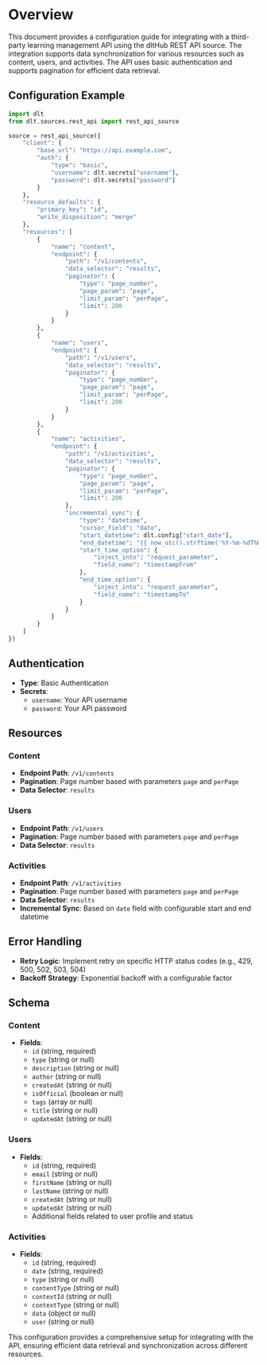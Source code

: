 # Overview

This document provides a configuration guide for integrating with a third-party learning management API using the dltHub REST API source. The integration supports data synchronization for various resources such as content, users, and activities. The API uses basic authentication and supports pagination for efficient data retrieval.

## Configuration Example

```python
import dlt
from dlt.sources.rest_api import rest_api_source

source = rest_api_source({
    "client": {
        "base_url": "https://api.example.com",
        "auth": {
            "type": "basic",
            "username": dlt.secrets["username"],
            "password": dlt.secrets["password"]
        }
    },
    "resource_defaults": {
        "primary_key": "id",
        "write_disposition": "merge"
    },
    "resources": [
        {
            "name": "content",
            "endpoint": {
                "path": "/v1/contents",
                "data_selector": "results",
                "paginator": {
                    "type": "page_number",
                    "page_param": "page",
                    "limit_param": "perPage",
                    "limit": 200
                }
            }
        },
        {
            "name": "users",
            "endpoint": {
                "path": "/v1/users",
                "data_selector": "results",
                "paginator": {
                    "type": "page_number",
                    "page_param": "page",
                    "limit_param": "perPage",
                    "limit": 200
                }
            }
        },
        {
            "name": "activities",
            "endpoint": {
                "path": "/v1/activities",
                "data_selector": "results",
                "paginator": {
                    "type": "page_number",
                    "page_param": "page",
                    "limit_param": "perPage",
                    "limit": 200
                },
                "incremental_sync": {
                    "type": "datetime",
                    "cursor_field": "date",
                    "start_datetime": dlt.config["start_date"],
                    "end_datetime": "{{ now_utc().strftime('%Y-%m-%dT%H:%M:%SZ') }}",
                    "start_time_option": {
                        "inject_into": "request_parameter",
                        "field_name": "timestampFrom"
                    },
                    "end_time_option": {
                        "inject_into": "request_parameter",
                        "field_name": "timestampTo"
                    }
                }
            }
        }
    ]
})
```

## Authentication

- **Type**: Basic Authentication
- **Secrets**: 
  - `username`: Your API username
  - `password`: Your API password

## Resources

### Content
- **Endpoint Path**: `/v1/contents`
- **Pagination**: Page number based with parameters `page` and `perPage`
- **Data Selector**: `results`

### Users
- **Endpoint Path**: `/v1/users`
- **Pagination**: Page number based with parameters `page` and `perPage`
- **Data Selector**: `results`

### Activities
- **Endpoint Path**: `/v1/activities`
- **Pagination**: Page number based with parameters `page` and `perPage`
- **Data Selector**: `results`
- **Incremental Sync**: Based on `date` field with configurable start and end datetime

## Error Handling

- **Retry Logic**: Implement retry on specific HTTP status codes (e.g., 429, 500, 502, 503, 504)
- **Backoff Strategy**: Exponential backoff with a configurable factor

## Schema

### Content
- **Fields**: 
  - `id` (string, required)
  - `type` (string or null)
  - `description` (string or null)
  - `author` (string or null)
  - `createdAt` (string or null)
  - `isOfficial` (boolean or null)
  - `tags` (array or null)
  - `title` (string or null)
  - `updatedAt` (string or null)

### Users
- **Fields**: 
  - `id` (string, required)
  - `email` (string or null)
  - `firstName` (string or null)
  - `lastName` (string or null)
  - `createdAt` (string or null)
  - `updatedAt` (string or null)
  - Additional fields related to user profile and status

### Activities
- **Fields**: 
  - `id` (string, required)
  - `date` (string, required)
  - `type` (string or null)
  - `contentType` (string or null)
  - `contextId` (string or null)
  - `contextType` (string or null)
  - `data` (object or null)
  - `user` (string or null)

This configuration provides a comprehensive setup for integrating with the API, ensuring efficient data retrieval and synchronization across different resources.